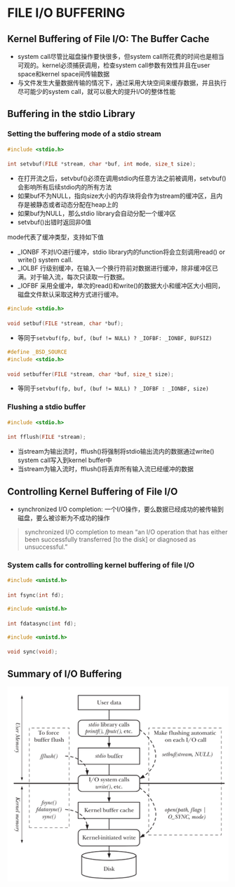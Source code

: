 # FILE I/O BUFFERING

## Kernel Buffering of File I/O: The Buffer Cache
- system call尽管比磁盘操作要快很多，但system call所花费的时间也是相当可观的。kernel必须捕获调用，检查system call参数有效性并且在user space和kernel space间传输数据
- 与文件发生大量数据传输的情况下，通过采用大块空间来缓存数据，并且执行尽可能少的system call，就可以极大的提升I/O的整体性能

## Buffering in the stdio Library
### Setting the buffering mode of a stdio stream
```c
#include <stdio.h>

int setvbuf(FILE *stream, char *buf, int mode, size_t size);
```
- 在打开流之后，setvbuf()必须在调用stdio内任意方法之前被调用，setvbuf()会影响所有后续stdio内的所有方法
- 如果buf不为NULL，指向size大小的内存块将会作为stream的缓冲区，且内存是被静态或者动态分配在heap上的
- 如果buf为NULL，那么stdio library会自动分配一个缓冲区
- setvbuf()出错时返回非0值

mode代表了缓冲类型，支持如下值
- _IONBF 不对I/O进行缓冲，stdio library内的function将会立刻调用read() or write() system call.
- _IOLBF 行级别缓冲，在输入一个换行符前对数据进行缓冲，除非缓冲区已满。对于输入流，每次只读取一行数据。
- _IOFBF 采用全缓冲，单次的read()和write()的数据大小和缓冲区大小相同，磁盘文件默认采取这种方式进行缓冲。

```c
#include <stdio.h>

void setbuf(FILE *stream, char *buf);
```
- 等同于`setvbuf(fp, buf, (buf != NULL) ? _IOFBF: _IONBF, BUFSIZ)`

```c
#define _BSD_SOURCE
#include <stdio.h>

void setbuffer(FILE *stream, char *buf, size_t size);
```
- 等同于`setvbuf(fp, buf, (buf != NULL) ? _IOFBF : _IONBF, size)`

### Flushing a stdio buffer
```c
#include <stdio.h>

int fflush(FILE *stream);
```
- 当stream为输出流时，fflush()将强制将stdio输出流内的数据通过write() system call写入到kernel buffer中
- 当stream为输入流时，fflush()将丢弃所有输入流已经缓冲的数据

## Controlling Kernel Buffering of File I/O
- synchronized I/O completion: 一个I/O操作，要么数据已经成功的被传输到磁盘，要么被诊断为不成功的操作
> synchronized I/O completion to mean “an I/O operation that has either been successfully transferred [to the disk] or diagnosed as unsuccessful.”

### System calls for controlling kernel buffering of file I/O
```c
#include <unistd.h>

int fsync(int fd);
```

```c
#include <unistd.h>

int fdatasync(int fd);
```

```c
#include <unistd.h>

void sync(void);
```

## Summary of I/O Buffering
![13-1.png](img/13-1.png)